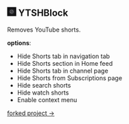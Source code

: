 
## <img alt="Icon" width="21" src="https://raw.githubusercontent.com/gravadox/YTSHBlock/refs/heads/main/icons/icon-96.png" style="max-width: 100%;"> YTSHBlock

Removes YouTube shorts.

**options**:
-   Hide Shorts tab in navigation tab
-   Hide Shorts section in Home feed
-   Hide Shorts tab in channel page
-   Hide Shorts from Subscriptions page
-   Hide search shorts
-   Hide watch shorts
-   Enable context menu

[forked project ->](https://github.com/raven0230/Remove-Youtube-Shorts)
